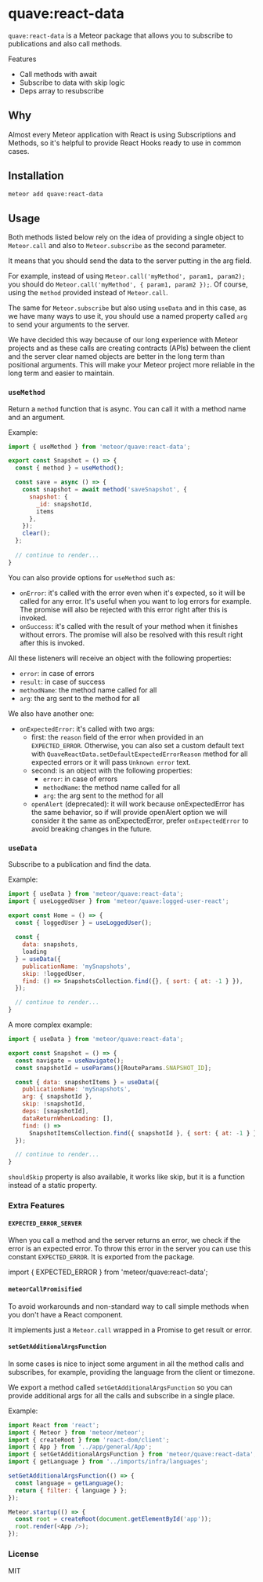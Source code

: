 # quave:react-data

`quave:react-data` is a Meteor package that allows you to subscribe to publications and also call methods.

Features

- Call methods with await
- Subscribe to data with skip logic
- Deps array to resubscribe

## Why

Almost every Meteor application with React is using Subscriptions and Methods, so it's helpful to provide React Hooks ready to use in common cases.

## Installation

```sh
meteor add quave:react-data
```

## Usage

Both methods listed below rely on the idea of providing a single object to `Meteor.call` and also to `Meteor.subscribe` as the second parameter.

It means that you should send the data to the server putting in the arg field.

For example, instead of using `Meteor.call('myMethod', param1, param2);` you should do  `Meteor.call('myMethod', { param1, param2 });`. Of course, using the `method` provided instead of `Meteor.call`. 

The same for `Meteor.subscribe` but also using `useData` and in this case, as we have many ways to use it, you should use a named property called `arg` to send your arguments to the server.

We have decided this way because of our long experience with Meteor projects and as these calls are creating contracts (APIs) between the client and the server clear named objects are better in the long term than positional arguments. This will make your Meteor project more reliable in the long term and easier to maintain.

### `useMethod`

Return a `method` function that is async. You can call it with a method name and an argument.

Example:
```jsx
import { useMethod } from 'meteor/quave:react-data';

export const Snapshot = () => {
  const { method } = useMethod();

  const save = async () => {
    const snapshot = await method('saveSnapshot', {
      snapshot: {
        _id: snapshotId,
        items
      },
    });
    clear();
  };
  
  // continue to render...
}
```

You can also provide options for `useMethod` such as:

- `onError`:  it's called with the error even when it's expected, so 
  it will be called for any error. It's useful when you want to log errors 
  for example. The promise will also be rejected with this error right after 
  this is invoked.
- `onSuccess`: it's called with the result of your method when it finishes 
  without errors. The promise will also be resolved with this result right 
  after this is invoked.

All these listeners will receive an object with the following properties:
- `error`: in case of errors
- `result`: in case of success
- `methodName`: the method name called for all
- `arg`: the arg sent to the method for all

We also have another one:

- `onExpectedError`: it's called with two args:  
  - first: the `reason` field of the error when provided in an 
    `EXPECTED_ERROR`. Otherwise, you can also set a custom default
  text with `QuaveReactData.setDefaultExpectedErrorReason` method for all
  expected errors or it will pass `Unknown error` text.
  - second: is an object with the following properties:
    - `error`: in case of errors
    - `methodName`: the method name called for all
    - `arg`: the arg sent to the method for all
  - `openAlert` (deprecated): it will work because onExpectedError has the
    same behavior, so if will provide openAlert option we will consider it
    the same as onExpectedError, prefer `onExpectedError` to avoid breaking
    changes in the future.

### `useData`

Subscribe to a publication and find the data.

Example:
```jsx
import { useData } from 'meteor/quave:react-data';
import { useLoggedUser } from 'meteor/quave:logged-user-react';

export const Home = () => {
  const { loggedUser } = useLoggedUser();
  
  const {
    data: snapshots,
    loading
  } = useData({
    publicationName: 'mySnapshots',
    skip: !loggedUser,
    find: () => SnapshotsCollection.find({}, { sort: { at: -1 } }),
  });

  // continue to render...
}
```

A more complex example:
```jsx
import { useData } from 'meteor/quave:react-data';

export const Snapshot = () => {
  const navigate = useNavigate();
  const snapshotId = useParams()[RouteParams.SNAPSHOT_ID];

  const { data: snapshotItems } = useData({
    publicationName: 'mySnapshots',
    arg: { snapshotId },
    skip: !snapshotId,
    deps: [snapshotId],
    dataReturnWhenLoading: [],
    find: () =>
      SnapshotItemsCollection.find({ snapshotId }, { sort: { at: -1 } }),
  });

  // continue to render...
}
```

`shouldSkip` property is also available, it works like skip, but it is a function instead of a static property.

### Extra Features

#### `EXPECTED_ERROR_SERVER`

When you call a method and the server returns an error, we check if the 
error is an expected error. To throw this error in the server you can use 
this constant `EXPECTED_ERROR`. It is exported from the package.

import { EXPECTED_ERROR } from 'meteor/quave:react-data';

#### `meteorCallPromisified`

To avoid workarounds and non-standard
way to call simple methods when you don't have a React component.

It implements just a `Meteor.call` wrapped in a Promise to get result or error.

#### `setGetAdditionalArgsFunction`

In some cases is nice to inject some argument in all the method calls and subscribes, for example, providing the language from the client or timezone.

We export a method called `setGetAdditionalArgsFunction` so you can provide additional args for all the calls and subscribe in a single place.

Example:

```js
import React from 'react';
import { Meteor } from 'meteor/meteor';
import { createRoot } from 'react-dom/client';
import { App } from '../app/general/App';
import { setGetAdditionalArgsFunction } from 'meteor/quave:react-data';
import { getLanguage } from '../imports/infra/languages';

setGetAdditionalArgsFunction(() => {
  const language = getLanguage();
  return { filter: { language } };
});

Meteor.startup(() => {
  const root = createRoot(document.getElementById('app'));
  root.render(<App />);
});
```

### License

MIT

